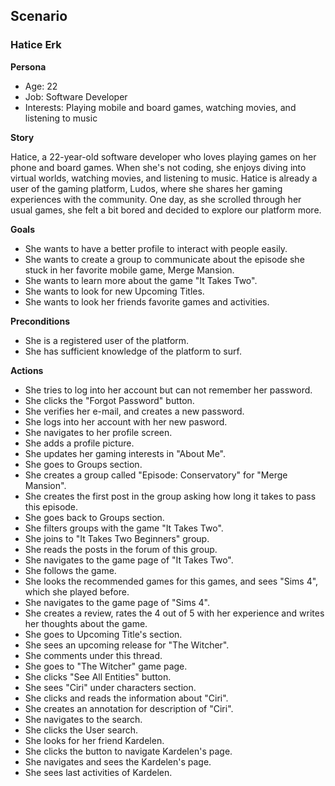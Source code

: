 ## **Scenario**

### Hatice Erk

**Persona** 

- Age: 22
- Job: Software Developer
- Interests: Playing mobile and board games, watching movies, and listening to music

**Story**

Hatice, a 22-year-old software developer who loves playing games on her phone and board games. When she's not coding, she enjoys diving into virtual worlds, watching movies, and listening to music. Hatice is already a user of the gaming platform, Ludos, where she shares her gaming experiences with the community. One day, as she scrolled through her usual games, she felt a bit bored and decided to explore our platform more.

**Goals**

- She wants to have a better profile to interact with people easily.
- She wants to create a group to communicate about the episode she stuck in her favorite mobile game, Merge Mansion.
- She wants to learn more about the game "It Takes Two".
- She wants to look for new Upcoming Titles.
- She wants to look her friends favorite games and activities.

**Preconditions**
- She is a registered user of the platform.
- She has sufficient knowledge of the platform to surf.

**Actions**

- She tries to log into her account but can not remember her password.
- She clicks the "Forgot Password" button.
- She verifies her e-mail, and creates a new password.
- She logs into her account with her new pasword.
- She navigates to her profile screen.
- She adds a profile picture.
- She updates her gaming interests in "About Me".
- She goes to Groups section.
- She creates a group called "Episode: Conservatory" for "Merge Mansion".
- She creates the first post in the group asking how long it takes to pass this episode. 
- She goes back to Groups section.
- She filters groups with the game "It Takes Two".
- She joins to "It Takes Two Beginners" group.
- She reads the posts in the forum of this group.
- She navigates to the game page of "It Takes Two".
- She follows the game.
- She looks the recommended games for this games, and sees "Sims 4", which she played before.
- She navigates to the game page of "Sims 4".
- She creates a review, rates the 4 out of 5 with her experience and writes her thoughts about the game.
- She goes to Upcoming Title's section.
- She sees an upcoming release for "The Witcher".
- She comments under this thread.
- She goes to "The Witcher" game page.
- She clicks "See All Entities" button.
- She sees "Ciri" under characters section.
- She clicks and reads the information about "Ciri".
- She creates an annotation for description of "Ciri".
- She navigates to the search.
- She clicks the User search.
- She looks for her friend Kardelen.
- She clicks the button to navigate Kardelen's page.
- She navigates and sees the Kardelen's page.
- She sees last activities of Kardelen.

